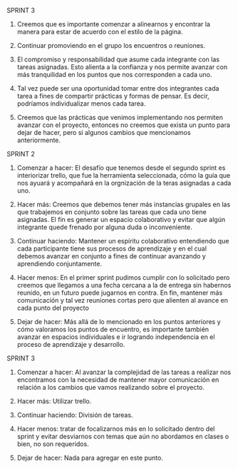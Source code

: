 SPRINT 3

1) Creemos que es importante comenzar a alinearnos y encontrar la manera para estar de acuerdo con el estilo de la página. 

2) Continuar promoviendo en el grupo los encuentros o reuniones. 

3) El compromiso y responsabilidad que asume cada integrante con las tareas asignadas. Esto alienta a la confianza y nos permite avanzar con más tranquilidad en los puntos que nos corresponden a cada uno. 

4) Tal vez puede ser una oportunidad tomar entre dos integrantes cada tarea a fines de compartir prácticas y formas de pensar. Es decir, podríamos individualizar menos cada tarea. 

5) Creemos que las prácticas que venimos implementando nos permiten avanzar con el proyecto, entonces no creemos que exista un punto para dejar de hacer, pero si algunos cambios que mencionamos anteriormente. 


SPRINT 2

1) Comenzar a hacer: 
    El desafío que tenemos desde el segundo sprint es interiorizar trello, que fue la herramienta seleccionada, cómo la guía que nos ayuará y acompañará en la orgnización de la teras asignadas a cada uno. 

2) Hacer más:
    Creemos que debemos tener más instancias grupales en las que trabajemos en conjunto sobre las tareas que cada uno tiene asignadas. El fin es generar un espacio colaborativo y evitar que algún integrante quede frenado por alguna duda o inconveniente.

3) Continuar haciendo:
    Mantener un espíritu colaborativo entendiendo que cada participante tiene sus procesos de aprendizaje y en el cual debemos avanzar en conjunto a fines de continuar avanzando y aprendiendo conjuntamente. 

4) Hacer menos:
    En el primer sprint pudimos cumplir con lo solicitado pero creemos que llegamos a una fecha cercana a la de entrega sin habernos reunido, en un futuro puede jugarnos en contra. En fin, mantener más comunicación y tal vez reuniones cortas pero que alienten al avance en cada punto del proyecto 

5) Dejar de hacer:
    Más allá de lo mencionado en los puntos anteriores y cómo valoramos los puntos de encuentro, es importante también avanzar en espacios individuales e ir logrando independencia en el proceso de aprendizaje y desarrollo. 

SPRINT 3

1) Comenzar a hacer: Al avanzar la complejidad de las tareas a realizar nos encontramos con la necesidad de mantener mayor comunicación en relación a los cambios que vamos realizando sobre el proyecto.

2) Hacer más: Utilizar trello. 

3) Continuar haciendo: División de tareas.

4) Hacer menos: tratar de focalizarnos más en lo solicitado dentro del sprint y evitar desviarnos con temas que aún no abordamos en clases o bien, no son requeridos. 

5) Dejar de hacer: Nada para agregar en este punto.